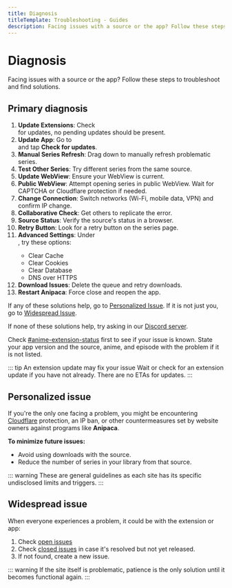 ```yaml
---
title: Diagnosis
titleTemplate: Troubleshooting - Guides
description: Facing issues with a source or the app? Follow these steps to troubleshoot and find solutions.
---
```


# Diagnosis

Facing issues with a source or the app?
Follow these steps to troubleshoot and find solutions.

## Primary diagnosis

1. **Update Extensions**: Check <nav to="extensions"> for updates, no pending updates should be present.
1. **Update App**: Go to <nav to="about"> and tap **Check for updates**.
1. **Manual Series Refresh**: Drag down to manually refresh problematic series.
1. **Test Other Series**: Try different series from the same source.
1. **Update WebView**: Ensure your WebView is current.
1. **Public WebView**: Attempt opening series in public WebView. Wait for CAPTCHA or Cloudflare protection if needed.
1. **Change Connection**: Switch networks (Wi-Fi, mobile data, VPN) and confirm IP change.
1. **Collaborative Check**: Get others to replicate the error.
1. **Source Status**: Verify the source's status in a browser.
1. **Retry Button**: Look for a retry button on the series page.
1. **Advanced Settings**: Under <nav to="advanced">, try these options:
   - Clear Cache
   - Clear Cookies
   - Clear Database
   - DNS over HTTPS
1. **Download Issues**: Delete the queue and retry downloads.
1. **Restart Anipaca**: Force close and reopen the app.

If any of these solutions help, go to [Personalized Issue](#personalized-issue).
If it is not just you, go to [Widespread Issue](#widespread-issue).

If none of these solutions help, try asking in our [Discord server](https://discord.gg/F32UjdJZrR).

Check [#anime-extension-status](https://discord.com/channels/841701076242530374/893171979341934634) first to see if your issue is known.
State your app version and the source, anime, and episode with the problem if it is not listed.

::: tip An extension update may fix your issue
Wait or check for an extension update if you have not already.
There are no ETAs for updates.
:::

## Personalized issue
If you're the only one facing a problem, you might be encountering [Cloudflare](/docs/guides/troubleshooting/#cloudflare) protection, an IP ban, or other countermeasures set by website owners against programs like **Anipaca**.

**To minimize future issues:**
- Avoid using downloads with the source.
- Reduce the number of series in your library from that source.

::: warning
These are general guidelines as each site has its specific undisclosed limits and triggers.
:::

## Widespread issue
When everyone experiences a problem, it could be with the extension or app:

1. Check [open issues](https://github.com/Anipacaorg/Anipaca/issues)
2. Check [closed issues](https://github.com/Anipacaorg/Anipaca/issues?q=is%3Aissue+is%3Aclosed) in case it's resolved but not yet released.
3. If not found, create a new issue.

::: warning
If the site itself is problematic, patience is the only solution until it becomes functional again.
:::
